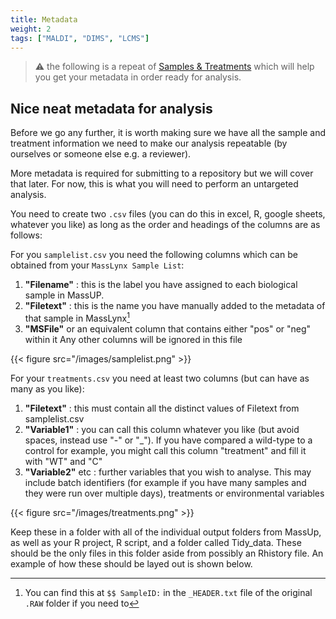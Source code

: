 ```yaml
---
title: Metadata
weight: 2
tags: ["MALDI", "DIMS", "LCMS"]
---
```


> :warning: the following is a repeat of [Samples & Treatments](https://untargeted-metabolomics-workflow.netlify.app/03_conversion-to-open-format/05_samples-treatments/) 
which will help you get your metadata in order ready for analysis.

## Nice neat metadata for analysis

Before we go any further, it is worth making sure we have all the sample and treatment information we need to make our analysis repeatable (by ourselves or someone else e.g. a reviewer).

More metadata is required for submitting to a repository but we will cover that later. For now, this is what you will need to perform an untargeted analysis.

You need to create two `.csv` files (you can do this in excel, R, google sheets, whatever you like) as long as the order and headings of the columns are as follows:

For you `samplelist.csv` you need the following columns which can be obtained from your `MassLynx Sample List`:
1. **"Filename"** : this is the label you have assigned to each biological sample in MassUP.
2. **"Filetext"** : this is the name you have manually added to the metadata of that sample in MassLynx[^1]
3. **"MSFile"** or an equivalent column that contains either "pos" or "neg" within it
Any other columns will be ignored in this file

{{< figure src="/images/samplelist.png" >}}

For your `treatments.csv` you need at least two columns (but can have as many as you like):
1. **"Filetext"** : this must contain all the distinct values of Filetext from samplelist.csv
2. **"Variable1"** : you can call this column whatever you like (but avoid spaces, instead use "-" or "_"). If you have compared a wild-type to a control for example, you might call this column "treatment" and fill it with "WT" and "C"
2. **"Variable2"** etc : further variables that you wish to analyse. This may include batch identifiers (for example if you have many samples and they were run over multiple days), treatments or environmental variables

{{< figure src="/images/treatments.png" >}}

Keep these in a folder with all of the individual output folders from MassUp, as well as your R project, R script, and a folder called Tidy_data. These should be the only files in this folder aside from possibly an Rhistory file. An example of how these should be layed out is shown below.

[^1]: You can find this at `$$ SampleID:` in the `_HEADER.txt` file of the original `.RAW` folder if you need to


